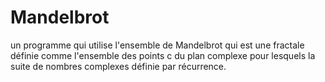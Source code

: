 # Mandelbrot
un programme qui utilise l'ensemble de Mandelbrot qui est une fractale définie comme l'ensemble des points c du plan complexe pour lesquels la suite de nombres complexes définie par récurrence.
